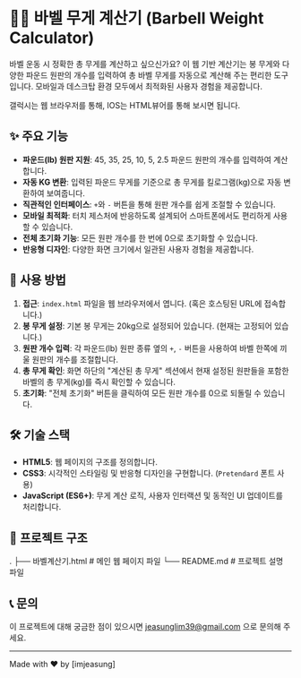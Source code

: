 # 🏋️‍♂️ 바벨 무게 계산기 (Barbell Weight Calculator)

바벨 운동 시 정확한 총 무게를 계산하고 싶으신가요? 이 웹 기반 계산기는 봉 무게와 다양한 파운드 원판의 개수를 입력하여 총 바벨 무게를 자동으로 계산해 주는 편리한 도구입니다. 모바일과 데스크탑 환경 모두에서 최적화된 사용자 경험을 제공합니다.

갤럭시는 웹 브라우저를 통해, IOS는 HTML뷰어를 통해 보시면 됩니다.

## ✨ 주요 기능

* **파운드(lb) 원판 지원**: 45, 35, 25, 10, 5, 2.5 파운드 원판의 개수를 입력하여 계산합니다.
* **자동 KG 변환**: 입력된 파운드 무게를 기준으로 총 무게를 킬로그램(kg)으로 자동 변환하여 보여줍니다.
* **직관적인 인터페이스**: `+`와 `-` 버튼을 통해 원판 개수를 쉽게 조절할 수 있습니다.
* **모바일 최적화**: 터치 제스처에 반응하도록 설계되어 스마트폰에서도 편리하게 사용할 수 있습니다.
* **전체 초기화 기능**: 모든 원판 개수를 한 번에 0으로 초기화할 수 있습니다.
* **반응형 디자인**: 다양한 화면 크기에서 일관된 사용자 경험을 제공합니다.

## 🚀 사용 방법

1.  **접근**: `index.html` 파일을 웹 브라우저에서 엽니다. (혹은 호스팅된 URL에 접속합니다.)
2.  **봉 무게 설정**: 기본 봉 무게는 20kg으로 설정되어 있습니다. (현재는 고정되어 있습니다.)
3.  **원판 개수 입력**: 각 파운드(lb) 원판 종류 옆의 `+`, `-` 버튼을 사용하여 바벨 한쪽에 끼울 원판의 개수를 조절합니다.
4.  **총 무게 확인**: 화면 하단의 "계산된 총 무게" 섹션에서 현재 설정된 원판들을 포함한 바벨의 총 무게(kg)를 즉시 확인할 수 있습니다.
5.  **초기화**: "전체 초기화" 버튼을 클릭하여 모든 원판 개수를 0으로 되돌릴 수 있습니다.

## 🛠️ 기술 스택

* **HTML5**: 웹 페이지의 구조를 정의합니다.
* **CSS3**: 시각적인 스타일링 및 반응형 디자인을 구현합니다. (`Pretendard` 폰트 사용)
* **JavaScript (ES6+)**: 무게 계산 로직, 사용자 인터랙션 및 동적인 UI 업데이트를 처리합니다.

## 📁 프로젝트 구조

.
├── 바벨계산기.html  # 메인 웹 페이지 파일
└── README.md         # 프로젝트 설명 파일

## 📞 문의

이 프로젝트에 대해 궁금한 점이 있으시면 jeasunglim39@gmail.com 으로 문의해 주세요.

---
Made with ❤️ by [imjeasung]
